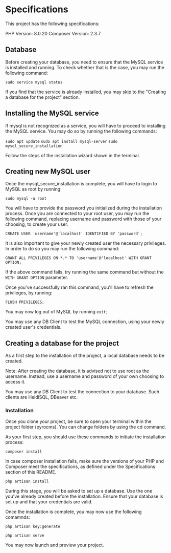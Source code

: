 # Specifications

This project has the following specifications:

PHP Version: 8.0.20
Composer Version: 2.3.7

## Database

Before creating your database, you need to ensure that the MySQL service is installed and running.
To check whether that is the case, you may run the following command:

`sudo service mysql status`

If you find that the service is already installed, you may skip to the "Creating a database for the project" section.

## Installing the MySQL service

If mysql is not recognized as a service, you will have to proceed to installing the MySQL service. You may do so by running the following commands:

`sudo apt update`
`sudo apt install mysql-server`
`sudo mysql_secure_installation`

Follow the steps of the installation wizard shown in the terminal.

## Creating new MySQL user

Once the mysql_secure_installation is complete, you will have to login to MySQL as root by running:

`sudo mysql -u root`

You will have to provide the password you initialized during the installation process.
Once you are connected to your root user, you may run the following command, replacing username and password with those of your choosing, to create your user. 

`CREATE USER 'username'@'localhost' IDENTIFIED BY 'password';`

It is also important to give your newly created user the necessary privileges. In order to do so you may run the following command:

`GRANT ALL PRIVILEGES ON *.* TO 'username'@'localhost' WITH GRANT OPTION;`

If the above command fails, try running the same command but without the `WITH GRANT OPTION` parameter.

Once you've successfully ran this command, you'll have to refresh the privileges, by running:

`FLUSH PRIVILEGES;`

You may now log out of MySQL by running `exit;`

You may use any DB Client to test the MySQL connection, using your newly created user's credentials.

## Creating a database for the project

As a first step to the installation of the project, a local database needs to be created.

Note: After creating the database, it is advised not to use root as the username. Instead, use a username and password of your own choosing to access it.

You may use any DB Client to test the connection to your database. Such clients are HeidiSQL, DBeaver etc.

### Installation

Once you clone your project, be sure to open your terminal within the project folder (pyrocms). You can change folders by using the cd command. 

As your first step, you should use these commands to initiate the installation process:

`composer install`

In case composer installation fails, make sure the versions of your PHP and Composer meet the specifications, as defined under the Specifications section of this README.

`php artisan install`

During this stage, you will be asked to set up a database. Use the one you've already created before the installation. Ensure that your database is set up and that your credentials are valid.

Once the installation is complete, you may now use the following comamnds:

`php artisan key:generate`

`php artisan serve`

You may now launch and preview your project.